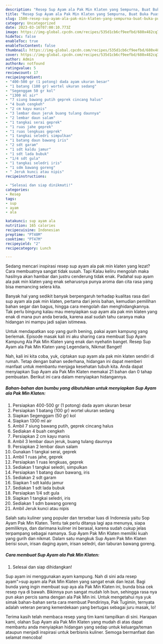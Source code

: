 ```yaml
---
description: "Resep Sup Ayam ala Pak Min Klaten yang Sempurna, Buat Buka Puasa Sempurna"
title: "Resep Sup Ayam ala Pak Min Klaten yang Sempurna, Buat Buka Puasa Sempurna"
slug: 1500-resep-sup-ayam-ala-pak-min-klaten-yang-sempurna-buat-buka-puasa-sempurna
category: Uncategorized
date: 2023-03-16T07:00:10.773Z
image: https://img-global.cpcdn.com/recipes/535d1cb6cf9eefbd/680x482cq70/sup-ayam-ala-pak-min-klaten-foto-resep-utama.jpg
hideToc: false
enableToc: true
enableTocContent: false
thumbnail: https://img-global.cpcdn.com/recipes/535d1cb6cf9eefbd/680x482cq70/sup-ayam-ala-pak-min-klaten-foto-resep-utama.jpg
cover: https://img-global.cpcdn.com/recipes/535d1cb6cf9eefbd/680x482cq70/sup-ayam-ala-pak-min-klaten-foto-resep-utama.jpg
author: Admin
authorAv: notfound
ratingvalue: 5
reviewcount: 17
recipeingredient:
- "400-500 gr (1 potong) dada ayam ukuran besar"
- "1 batang (100 gr) wortel ukuran sedang"
- "Segenggam 50 gr kol"
- "1300 ml air"
- "7 siung bawang putih geprek cincang halus"
- "4 buah cengkeh"
- "2 cm kayu manis"
- "3 lembar daun jeruk buang tulang daunnya"
- "2 lembar daun salam"
- "1 tangkai serai geprek"
- "1 ruas jahe geprek"
- "1 ruas lengkuas geprek"
- "1 tangkai seledri simpulkan"
- "1 batang daun bawang iris"
- "2 sdt garam"
- "1 sdt kaldu jamur"
- "1 sdt lada bubuk"
- "1/4 sdt gula"
- "1 tangkai seledri iris"
- "1 sdm bawang goreng"
- " Jeruk kunci atau nipis"
recipeinstructions:

- "Selesai dan siap dinikmati!"
categories:
- Resep
tags:
- sup
- ayam
- ala

katakunci: sup ayam ala 
nutrition: 165 calories
recipecuisine: Indonesian
preptime: "PT40M"
cooktime: "PT47M"
recipeyield: "2"
recipecategory: Lunch

---
```



Sedang mencari inspirasi resep sup ayam ala pak min klaten yang lezat? Cara membuatnya sangat tidak susah. Tapi Kalau keliru mengolah maka hasilnya akan hambar dan justru cenderung tidak enak. Padahal sup ayam ala pak min klaten yang enak seharusnya punya aroma dan cita rasa yang bisa memancing selera kita.


Banyak hal yang sedikit banyak berpengaruh terhadap kualitas rasa dari sup ayam ala pak min klaten, pertama dari jenis bahan, kemudian pemilihan bahan segar dan bagus, hingga cara mengolah dan menghidangkannya. Tak perlu bingung kalau mau menyiapkan sup ayam ala pak min klaten yang enak di mana pun anda berada, karena asal sudah tahu caranya maka hidangan ini mampu jadi sajian istimewa.

Untuk mendapatkan sop yang gurih bening, pakai ayam kampung yang berlemak. Episode masak kali ini aku sharing cara membuat Sup Ayam Kampung Ala Pak Min Klaten yang enak dan nyehatin banget. Resep Sup Ayam ala Pak Min Klaten yang Legendaris, Nikmat Banget!


Nah, kali ini kita coba, yuk, ciptakan sup ayam ala pak min klaten sendiri di rumah. Tetap dengan bahan sederhana, hidangan ini dapat memberi manfaat untuk membantu menjaga kesehatan tubuh kita. Anda dapat menyiapkan Sup Ayam ala Pak Min Klaten memakai 21 bahan dan 0 tahap pembuatan. Berikut ini cara dalam menyiapkan hidangannya.

<!--inarticleads1-->

##### Bahan-bahan dan bumbu yang dibutuhkan untuk menyiapkan Sup Ayam ala Pak Min Klaten:

1. Persiapkan 400-500 gr (1 potong) dada ayam ukuran besar
1. Persiapkan 1 batang (100 gr) wortel ukuran sedang
1. Siapkan Segenggam (50 gr) kol
1. Siapkan 1300 ml air
1. Ambil 7 siung bawang putih, geprek cincang halus
1. Sediakan 4 buah cengkeh
1. Persiapkan 2 cm kayu manis
1. Ambil 3 lembar daun jeruk, buang tulang daunnya
1. Persiapkan 2 lembar daun salam
1. Gunakan 1 tangkai serai, geprek
1. Ambil 1 ruas jahe, geprek
1. Persiapkan 1 ruas lengkuas, geprek
1. Sediakan 1 tangkai seledri, simpulkan
1. Persiapkan 1 batang daun bawang, iris
1. Sediakan 2 sdt garam
1. Siapkan 1 sdt kaldu jamur
1. Sediakan 1 sdt lada bubuk
1. Persiapkan 1/4 sdt gula
1. Siapkan 1 tangkai seledri, iris
1. Sediakan 1 sdm bawang goreng
1. Ambil  Jeruk kunci atau nipis


Salah satu kuliner yang populer dan tersebar luas di Indonesia yaitu Sop Ayam Pak Min Klaten. Tentu tak perlu ditanya lagi apa menunya, siapa pemiliknya, dan darimana kuliner ini berasal, karena sudah cukup jelas terpampang sebagai namanya. Sup Ayam Pak Min Klaten memiliki kuah yang gurih dan nikmat. Dalam satu mangkuk Sup Ayam Pak Min Klaten berisi soun, irisan daging ayam, irisan seledri, dan taburan bawang goreng. 

<!--inarticleads2-->

##### Cara membuat Sup Ayam ala Pak Min Klaten:


1. Selesai dan siap dihidangkan!

Sup ayam ini menggunakan ayam kampung. Nah di sini ada resep ayam&#34;&gt;sup ayam ala Pak Min Klaten yang sangat enak dan lezat. Bagi bunda yang ingin membuat sup aya ala Pak Min Klaten ini, bunda bisa cek resep nya di bawah. Bikinnya pun sangat mudah loh bun, sehingga rasa nya pun akan percis sama dengan ala Pak Min ini. Untuk mengetahui nya yuk simak bahan-bahan serta cara membuat Pendirinya, Pak Tugimin, ternyata adalah veteran perang kemerdekaan yang bertugas sebagai juru masak, lo! 

Terima kasih telah membaca resep yang tim kami tampilkan di sini. Harapan kami, olahan Sup Ayam ala Pak Min Klaten yang mudah di atas dapat membantu anda menyiapkan hidangan yang sedap untuk keluarga/teman ataupun menjadi inspirasi untuk berbisnis kuliner. Semoga bermanfaat dan selamat mencoba!
